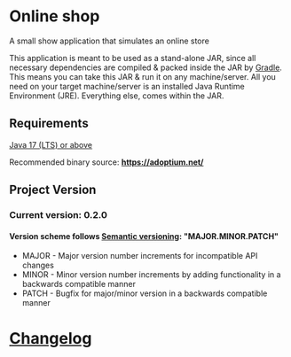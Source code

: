 # Online shop

A small show application that simulates an online store

This application is meant to be used as a stand-alone JAR, since all necessary dependencies are compiled & packed
inside the JAR by [Gradle](https://gradle.org/). This means you can take this JAR & run it on any machine/server.
All you need on your target machine/server is an installed Java Runtime Environment (JRE). Everything else,
comes within the JAR.

## Requirements

[Java 17 (LTS) or above](https://openjdk.java.net/projects/jdk/17/)

Recommended binary source: **https://adoptium.net/**

## Project Version

### Current version: 0.2.0

#### Version scheme follows [Semantic versioning](https://semver.org/):  "MAJOR.MINOR.PATCH"

+ MAJOR - Major version number increments for incompatible API changes
+ MINOR - Minor version number increments by adding functionality in a backwards compatible manner
+ PATCH - Bugfix for major/minor version in a backwards compatible manner

# [Changelog](CHANGELOG.md)
